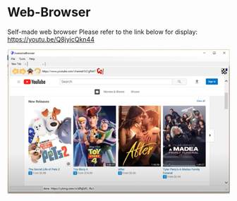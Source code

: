 # Web-Browser
Self-made web browser
Please refer to the link below for display:
https://youtu.be/Q8jyicQkn44

<img src="display.png" alt="Display">
